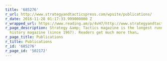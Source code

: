 ```yaml
---
title: '685276'
r_url: http://www.strategyandtacticspress.com/wpsite/publications/
r_date: 2016-11-28 01:17:33.999000000 Z
r_wrapped_url: https://www.reading.am/p/4vH7/http://www.strategyandtacticspress.com/wpsite/publications/
r_page_description: Strategy &amp; Tactics magazine is the longest running military
  history magazine (since 1967). Readers get much more than…
r_page_title: Publications
r_title: Publications
r_id: '685276'
r_page_id: '502172'
---
```


